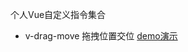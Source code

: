 个人Vue自定义指令集合

* v-drag-move 拖拽位置交位 <a href="https://cjx744836.github.io/ccDirective/demo/drag-move-demo.html" target="_blank">demo演示</a>
